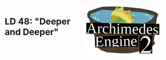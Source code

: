 <img src="https://raw.githubusercontent.com/Atomotron/archimedes2/master/logo.svg" alt="AE2 logo" width="250" align="right">

# LD 48: "Deeper and Deeper"

